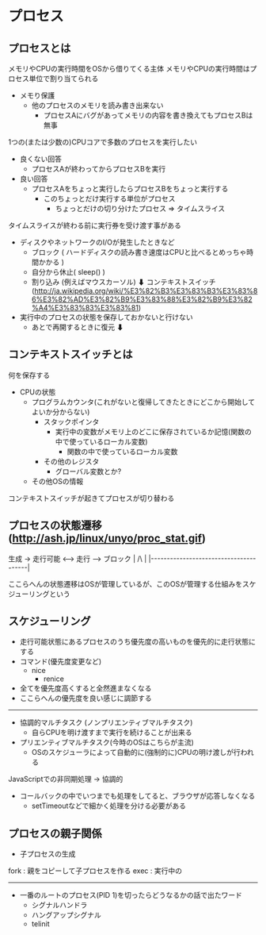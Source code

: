 # プロセス

## プロセスとは

メモリやCPUの実行時間をOSから借りてくる主体
メモリやCPUの実行時間はプロセス単位で割り当てられる

- メモり保護
  - 他のプロセスのメモリを読み書き出来ない
	- プロセスAにバグがあってメモリの内容を書き換えてもプロセスBは無事

1つの(または少数の)CPUコアで多数のプロセスを実行したい

- 良くない回答
  - プロセスAが終わってからプロセスBを実行
- 良い回答
  - プロセスAをちょっと実行したらプロセスBをちょっと実行する
	  - このちょっとだけ実行する単位がプロセス
		- ちょっとだけの切り分けたプロセス => タイムスライス

タイムスライスが終わる前に実行券を受け渡す事がある
  - ディスクやネットワークのI/Oが発生したときなど
	- ブロック ( ハードディスクの読み書き速度はCPUと比べるとめっちゃ時間かかる )
	- 自分から休止( sleep() )
	- 割り込み (例えばマウスカーソル)
⬇
コンテキストスイッチ(http://ja.wikipedia.org/wiki/%E3%82%B3%E3%83%B3%E3%83%86%E3%82%AD%E3%82%B9%E3%83%88%E3%82%B9%E3%82%A4%E3%83%83%E3%83%81)
  - 実行中のプロセスの状態を保存しておかないと行けない
	- あとで再開するときに復元
⬇

## コンテキストスイッチとは
何を保存する
  - CPUの状態
	  - プログラムカウンタ(これがないと復帰してきたときにどこから開始してよいか分からない)
		- スタックポインタ
		  - 実行中の変数がメモリ上のどこに保存されているか記憶(関数の中で使っているローカル変数)
			- 関数の中で使っているローカル変数
		- その他のレジスタ
		  - グローバル変数とか?
	  - その他OSの情報

コンテキストスイッチが起きてプロセスが切り替わる


## プロセスの状態遷移(http://ash.jp/linux/unyo/proc_stat.gif)

生成 -> 走行可能 <--> 走行 --> ブロック |
/\                                        |
|---------------------------------------|

ここらへんの状態遷移はOSが管理しているが、このOSが管理する仕組みをスケジューリングという

## スケジューリング
- 走行可能状態にあるプロセスのうち優先度の高いものを優先的に走行状態にする
- コマンド(優先度変更など)
  - nice
	- renice
- 全てを優先度高くすると全然進まなくなる
- ここらへんの優先度を良い感じに調節する


--- 

- 協調的マルチタスク (ノンプリエンティブマルチタスク)
  - 自らCPUを明け渡すまで実行を続けることが出来る
- プリエンティブマルチタスク(今時のOSはこちらが主流)
  - OSのスケジューラによって自動的に(強制的に)CPUの明け渡しが行われる


JavaScriptでの非同期処理 -> 協調的
  - コールバックの中でいつまでも処理をしてると、ブラウザが応答しなくなる
	- setTimeoutなどで細かく処理を分ける必要がある

## プロセスの親子関係
  - 子プロセスの生成

fork : 親をコピーして子プロセスを作る
exec : 実行中の


--------------------

- 一番のルートのプロセス(PID 1)を切ったらどうなるかの話で出たワード
  - シグナルハンドラ
  - ハングアップシグナル
  - telinit
